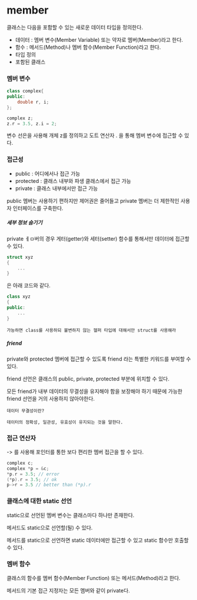 <h1>member</h1>

클래스는 다음을 포함할 수 있는 새로운 데이터 타입을 정의한다.

* 데이터 : 멤버 변수(Member Variable) 또는 약자로 멤버(Member)라고 한다.
* 함수 : 메서드(Method)나 멤버 함수(Member Function)라고 한다.
* 타입 정의
* 포함된 클래스

<h3>멤버 변수</h3>

```cpp
class complex{
public:
    double r, i;
};

complex z;
z.r = 3.5, z.i = 2;
```

변수 선은을 사용해 개체 z를 정의하고 도트 연산자 . 을 통해 멤버 변수에 접근할 수 있다.

<h3>접근성</h3>

* public : 어디에서나 접근 가능
* protected : 클래스 내부와 파생 클래스에서 접근 가능
* private : 클래스 내부에서만 접근 가능

public 멤버는 사용하기 편하지만 제어권은 줄어들고 private 멤버는 더 제한적인 사용자 인터페이스를 구축한다.

<h5>세부 정보 숨기기</h5>

private ㅔㅁ버의 경우 게터(getter)와 세터(setter) 함수를 통해서만 데이터에 접근할 수 있다.

```cpp
struct xyz
{
    ...
}
```
은 아래 코드와 같다.

```cpp
class xyz
{
public:
    ...
}
```

```
가능하면 class를 사용하되 불변하지 않는 헬퍼 타입에 대해서만 struct를 사용해라
```

<h5>friend</h5>
private와 protected 멤버에 접근할 수 있도록 friend 라는 특별한 키워드를 부여할 수 있다.

friend 선언은 클래스의 public, private, protected 부분에 위치할 수 있다.

모든 friend가 내부 데이터의 무결성을 유지해야 함을 보장해야 하기 때문에 가능한 friend 선언을 거의 사용하지 않아야한다.

```
데이터 무결성이란?

데이터의 정확성, 일관성, 유효성이 유지되는 것을 말한다.
```

<h3>접근 연산자</h3>

-> 를 사용해 포인터를 통한 보다 편리한 멤버 접근을 할 수 있다.

```cpp
complex c;
complex *p = &c;
*p.r = 3.5; // error
(*p).r = 3.5; // ok
p->r = 3.5 // better than (*p).r
```

<h3>클래스에 대한 static 선언</h3>

static으로 선언된 멤버 변수는 클래스마다 하나만 존재한다.

메서드도 static으로 선언할(될) 수 있다.

메서드를 static으로 선언하면 static 데이터에만 접근할 수 있고 static 함수만 호출할 수 있다.

<h3>멤버 함수</h3>

클래스의 함수를 멤버 함수(Member Function) 또는 메서드(Method)라고 한다.

메서드의 기본 접근 지정자는 모든 멤버와 같이 private다.